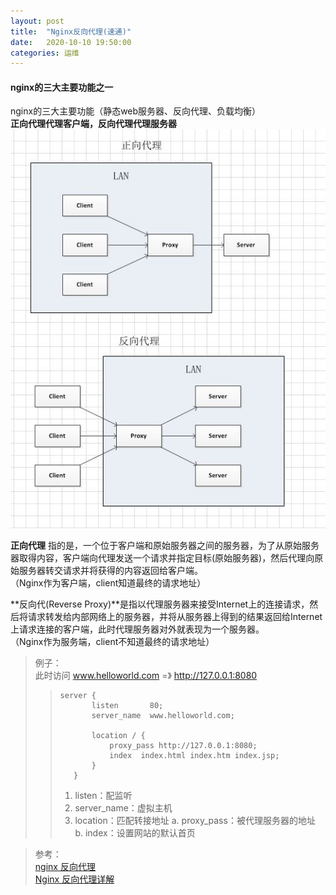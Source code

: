 ```yaml
---
layout: post
title:  "Nginx反向代理(速通)"
date:   2020-10-10 19:50:00
categories: 运维
---
```


#### nginx的三大主要功能之一   

nginx的三大主要功能（静态web服务器、反向代理、负载均衡）  
**正向代理代理客户端，反向代理代理服务器**
![avatar](/assets/images/study/Nginx.jpg)

**正向代理** 指的是，一个位于客户端和原始服务器之间的服务器，为了从原始服务器取得内容，客户端向代理发送一个请求并指定目标(原始服务器)，然后代理向原始服务器转交请求并将获得的内容返回给客户端。  
（Nginx作为客户端，client知道最终的请求地址）

**反向代(Reverse Proxy)**是指以代理服务器来接受Internet上的连接请求，然后将请求转发给内部网络上的服务器，并将从服务器上得到的结果返回给Internet上请求连接的客户端，此时代理服务器对外就表现为一个服务器。  
（Nginx作为服务端，client不知道最终的请求地址）


>例子：  
>此时访问 www.helloworld.com =》 http://127.0.0.1:8080
>>```shell
>>server {
>>        listen       80;
>>        server_name  www.helloworld.com;
>>
>>        location / {
>>            proxy_pass http://127.0.0.1:8080;
>>            index  index.html index.htm index.jsp;
>>        }
>>    }
>>```
>>	1. listen：配监听
>>	2. server_name：虚拟主机
>>	3. location：匹配转接地址
>		a. proxy_pass：被代理服务器的地址
>		b. index：设置网站的默认首页
>


>参考：  
>[nginx 反向代理]  
>[Nginx 反向代理详解]  


[nginx 反向代理]:https://www.cnblogs.com/ysocean/p/9392908.html
[Nginx 反向代理详解]:https://juejin.im/entry/6844903446504554504